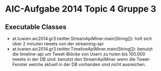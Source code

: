 # AIC-Aufgabe 2014 Topic 4 Gruppe 3

## Executable Classes

* at.tuwien.aic2014.gr3.twitter.StreamApiMiner.main(String[]): holt sich über 2 minuten tweets von der streaming-api
* at.tuwien.aic2014.gr3.twitter.TimelineApiMiner.main(String[]): benutzt die timeline-api um Tweet-Blöcke von Usern zu holen bis 100.000 tweets in der DB sind. benutzt den StreamApiMiner wenn die Tweet-Fenster welche aktuell in der DB vorhanden sind nicht ausreichen.  